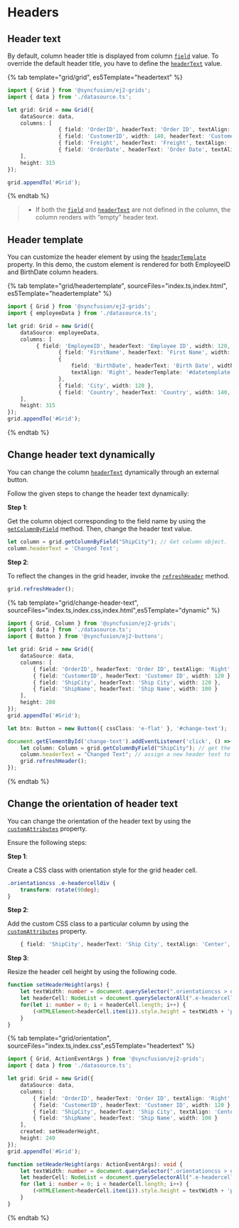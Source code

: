 # Headers

## Header text

By default, column header title is displayed from column [`field`](../../api/grid/column/#field) value. To override the default header title, you have to define the [`headerText`](../../api/grid/column/#headertext) value.

{% tab template="grid/grid", es5Template="headertext" %}

```typescript
import { Grid } from '@syncfusion/ej2-grids';
import { data } from './datasource.ts';

let grid: Grid = new Grid({
    dataSource: data,
    columns: [
                { field: 'OrderID', headerText: 'Order ID', textAlign: 'Right', width: 120 },
                { field: 'CustomerID', width: 140, headerText: 'Customer ID' },
                { field: 'Freight', headerText: 'Freight', textAlign: 'Right', width: 120, format: 'C' },
                { field: 'OrderDate', headerText: 'Order Date', textAlign: 'Right', width: 140, format: 'yMd' }
    ],
    height: 315
});

grid.appendTo('#Grid');

```

{% endtab %}

> * If both the [`field`](../../api/grid/column/#field) and [`headerText`](../../api/grid/column/#headertext)
are not defined in the column, the column renders with “empty” header text.

## Header template

You can customize the header element by using the [`headerTemplate`](../../api/grid/column/#headerTemplate) property. In this demo, the custom element is rendered for both EmployeeID and BirthDate column headers.

{% tab template="grid/headertemplate", sourceFiles="index.ts,index.html", es5Template="headertemplate" %}

```typescript
import { Grid } from '@syncfusion/ej2-grids';
import { employeeData } from './datasource.ts';

let grid: Grid = new Grid({
    dataSource: employeeData,
    columns: [
         { field: 'EmployeeID', headerText: 'Employee ID', width: 120, textAlign: 'Right', headerTemplate: '#employeetemplate' },
                { field: 'FirstName', headerText: 'First Name', width: 140 },
                {
                    field: 'BirthDate', headerText: 'Birth Date', width: 130, format: 'yMd',
                    textAlign: 'Right', headerTemplate: '#datetemplate'
                },
                { field: 'City', width: 120 },
                { field: 'Country', headerText: 'Country', width: 140, format: 'yMd', textAlign: 'Right' },
    ],
    height: 315
});
grid.appendTo('#Grid');

```

{% endtab %}

## Change header text dynamically

You can change the column [`headerText`](../../api/grid/column/#headertext) dynamically through an external button.

Follow the given steps to change the header text dynamically:

**Step 1**:

Get the column object corresponding to the field name by using the [`getColumnByField`](../../api/grid/#getcolumnbyfield) method.
Then, change the header text value.

```typescript
let column = grid.getColumnByField("ShipCity"); // Get column object.
column.headerText = 'Changed Text';

```

**Step 2**:

To reflect the changes in the grid header, invoke the [`refreshHeader`](../../api/grid/#refreshheader) method.

```typescript
grid.refreshHeader();

```

{% tab template="grid/change-header-text", sourceFiles="index.ts,index.css,index.html",es5Template="dynamic" %}

```typescript
import { Grid, Column } from '@syncfusion/ej2-grids';
import { data } from './datasource.ts';
import { Button } from '@syncfusion/ej2-buttons';

let grid: Grid = new Grid({
    dataSource: data,
    columns: [
        { field: 'OrderID', headerText: 'Order ID', textAlign: 'Right', width: 100 },
        { field: 'CustomerID', headerText: 'Customer ID', width: 120 },
        { field: 'ShipCity', headerText: 'Ship City', width: 120 },
        { field: 'ShipName', headerText: 'Ship Name', width: 100 }
    ],
    height: 280
});
grid.appendTo('#Grid');

let btn: Button = new Button({ cssClass: 'e-flat' }, '#change-text');

document.getElementById('change-text').addEventListener('click', () => { // changing the header text for ShipCity column.
    let column: Column = grid.getColumnByField("ShipCity"); // get the JSON object of the column corresponding to the field name.
    column.headerText = "Changed Text"; // assign a new header text to the column.
    grid.refreshHeader();
});

```

{% endtab %}

## Change the orientation of header text

You can change the orientation of the header text by using the [`customAttributes`](../../api/grid/column/#customattributes) property.

Ensure the following steps:

**Step 1**:

Create a CSS class with orientation style for the grid header cell.

```css
.orientationcss .e-headercelldiv {
    transform: rotate(90deg);
}

```

**Step 2**:

Add the custom CSS class to a particular column by using the [`customAttributes`](../../api/grid/column/#customattributes) property.

```typescript
    { field: 'ShipCity', headerText: 'Ship City', textAlign: 'Center', customAttributes: {class: 'orientationcss'}, width: 80 },

```

**Step 3**:

Resize the header cell height by using the following code.

```typescript
function setHeaderHeight(args) {
    let textWidth: number = document.querySelector(".orientationcss > div").scrollWidth;//Obtain the width of the headerText content.
    let headerCell: NodeList = document.querySelectorAll(".e-headercell");
    for(let i: number = 0; i < headerCell.length; i++) {
        (<HTMLElement>headerCell.item(i)).style.height = textWidth + 'px'; //Assign the obtained textWidth as the height of the headerCell.
    }
}

```

{% tab template="grid/orientation", sourceFiles="index.ts,index.css",es5Template="headertext" %}

```typescript
import { Grid, ActionEventArgs } from '@syncfusion/ej2-grids';
import { data } from './datasource.ts';

let grid: Grid = new Grid({
    dataSource: data,
    columns: [
        { field: 'OrderID', headerText: 'Order ID', textAlign: 'Right', width: 100 },
        { field: 'CustomerID', headerText: 'Customer ID', width: 120 },
        { field: 'ShipCity', headerText: 'Ship City', textAlign: 'Center', customAttributes: { class: 'orientationcss' }, width: 80 },
        { field: 'ShipName', headerText: 'Ship Name', width: 100 }
    ],
    created: setHeaderHeight,
    height: 240
});
grid.appendTo('#Grid');

function setHeaderHeight(args: ActionEventArgs): void {
    let textWidth: number = document.querySelector(".orientationcss > div").scrollWidth; // obtain the width of the headerText content.
    let headerCell: NodeList = document.querySelectorAll(".e-headercell");
    for (let i: number = 0; i < headerCell.length; i++) {
        (<HTMLElement>headerCell.item(i)).style.height = textWidth + 'px'; // assign the obtained textWidth as the height of the headerCell.
    }
}

```

{% endtab %}